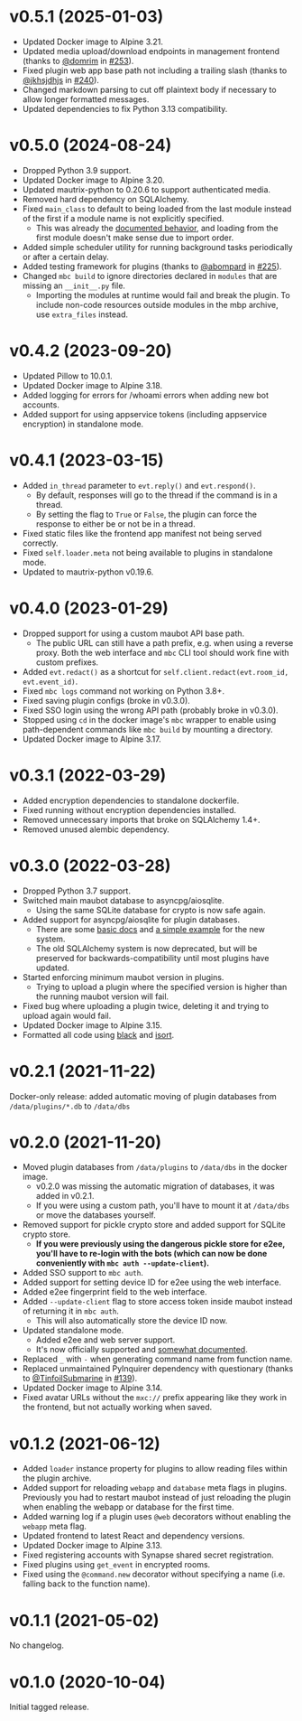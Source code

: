 # v0.5.1 (2025-01-03)

* Updated Docker image to Alpine 3.21.
* Updated media upload/download endpoints in management frontend
  (thanks to [@domrim] in [#253]).
* Fixed plugin web app base path not including a trailing slash
  (thanks to [@jkhsjdhjs] in [#240]).
* Changed markdown parsing to cut off plaintext body if necessary to allow
  longer formatted messages.
* Updated dependencies to fix Python 3.13 compatibility.

[@domrim]: https://github.com/domrim
[@jkhsjdhjs]: https://github.com/jkhsjdhjs
[#253]: https://github.com/maubot/maubot/pull/253
[#240]: https://github.com/maubot/maubot/pull/240

# v0.5.0 (2024-08-24)

* Dropped Python 3.9 support.
* Updated Docker image to Alpine 3.20.
* Updated mautrix-python to 0.20.6 to support authenticated media.
* Removed hard dependency on SQLAlchemy.
* Fixed `main_class` to default to being loaded from the last module instead of
  the first if a module name is not explicitly specified.
  * This was already the [documented behavior](https://docs.mau.fi/maubot/dev/reference/plugin-metadata.html),
    and loading from the first module doesn't make sense due to import order.
* Added simple scheduler utility for running background tasks periodically or
  after a certain delay.
* Added testing framework for plugins (thanks to [@abompard] in [#225]).
* Changed `mbc build` to ignore directories declared in `modules` that are
  missing an `__init__.py` file.
  * Importing the modules at runtime would fail and break the plugin.
    To include non-code resources outside modules in the mbp archive,
    use `extra_files` instead.

[#225]: https://github.com/maubot/maubot/issues/225
[@abompard]: https://github.com/abompard

# v0.4.2 (2023-09-20)

* Updated Pillow to 10.0.1.
* Updated Docker image to Alpine 3.18.
* Added logging for errors for /whoami errors when adding new bot accounts.
* Added support for using appservice tokens (including appservice encryption)
  in standalone mode.

# v0.4.1 (2023-03-15)

* Added `in_thread` parameter to `evt.reply()` and `evt.respond()`.
  * By default, responses will go to the thread if the command is in a thread.
  * By setting the flag to `True` or `False`, the plugin can force the response
    to either be or not be in a thread.
* Fixed static files like the frontend app manifest not being served correctly.
* Fixed `self.loader.meta` not being available to plugins in standalone mode.
* Updated to mautrix-python v0.19.6.

# v0.4.0 (2023-01-29)

* Dropped support for using a custom maubot API base path.
  * The public URL can still have a path prefix, e.g. when using a reverse
    proxy. Both the web interface and `mbc` CLI tool should work fine with
    custom prefixes.
* Added `evt.redact()` as a shortcut for `self.client.redact(evt.room_id, evt.event_id)`.
* Fixed `mbc logs` command not working on Python 3.8+.
* Fixed saving plugin configs (broke in v0.3.0).
* Fixed SSO login using the wrong API path (probably broke in v0.3.0).
* Stopped using `cd` in the docker image's `mbc` wrapper to enable using
  path-dependent commands like `mbc build` by mounting a directory.
* Updated Docker image to Alpine 3.17.

# v0.3.1 (2022-03-29)

* Added encryption dependencies to standalone dockerfile.
* Fixed running without encryption dependencies installed.
* Removed unnecessary imports that broke on SQLAlchemy 1.4+.
* Removed unused alembic dependency.

# v0.3.0 (2022-03-28)

* Dropped Python 3.7 support.
* Switched main maubot database to asyncpg/aiosqlite.
  * Using the same SQLite database for crypto is now safe again.
* Added support for asyncpg/aiosqlite for plugin databases.
  * There are some [basic docs](https://docs.mau.fi/maubot/dev/database/index.html)
    and [a simple example](./examples/database) for the new system.
  * The old SQLAlchemy system is now deprecated, but will be preserved for
    backwards-compatibility until most plugins have updated.
* Started enforcing minimum maubot version in plugins.
  * Trying to upload a plugin where the specified version is higher than the
    running maubot version will fail.
* Fixed bug where uploading a plugin twice, deleting it and trying to upload
  again would fail.
* Updated Docker image to Alpine 3.15.
* Formatted all code using [black](https://github.com/psf/black)
  and [isort](https://github.com/PyCQA/isort).

# v0.2.1 (2021-11-22)

Docker-only release: added automatic moving of plugin databases from
`/data/plugins/*.db` to `/data/dbs`

# v0.2.0 (2021-11-20)

* Moved plugin databases from `/data/plugins` to `/data/dbs` in the docker image.
  * v0.2.0 was missing the automatic migration of databases, it was added in v0.2.1.
  * If you were using a custom path, you'll have to mount it at `/data/dbs` or
    move the databases yourself.
* Removed support for pickle crypto store and added support for SQLite crypto store.
  * **If you were previously using the dangerous pickle store for e2ee, you'll
    have to re-login with the bots (which can now be done conveniently with
    `mbc auth --update-client`).**
* Added SSO support to `mbc auth`.
* Added support for setting device ID for e2ee using the web interface.
* Added e2ee fingerprint field to the web interface.
* Added `--update-client` flag to store access token inside maubot instead of
  returning it in `mbc auth`.
  * This will also automatically store the device ID now.
* Updated standalone mode.
  * Added e2ee and web server support.
  * It's now officially supported and [somewhat documented](https://docs.mau.fi/maubot/usage/standalone.html).
* Replaced `_` with `-` when generating command name from function name.
* Replaced unmaintained PyInquirer dependency with questionary
  (thanks to [@TinfoilSubmarine] in [#139]).
* Updated Docker image to Alpine 3.14.
* Fixed avatar URLs without the `mxc://` prefix appearing like they work in the
  frontend, but not actually working when saved.

[@TinfoilSubmarine]: https://github.com/TinfoilSubmarine
[#139]: https://github.com/maubot/maubot/pull/139

# v0.1.2 (2021-06-12)

* Added `loader` instance property for plugins to allow reading files within
  the plugin archive.
* Added support for reloading `webapp` and `database` meta flags in plugins.
  Previously you had to restart maubot instead of just reloading the plugin
  when enabling the webapp or database for the first time.
* Added warning log if a plugin uses `@web` decorators without enabling the
  `webapp` meta flag.
* Updated frontend to latest React and dependency versions.
* Updated Docker image to Alpine 3.13.
* Fixed registering accounts with Synapse shared secret registration.
* Fixed plugins using `get_event` in encrypted rooms.
* Fixed using the `@command.new` decorator without specifying a name
  (i.e. falling back to the function name).

# v0.1.1 (2021-05-02)

No changelog.

# v0.1.0 (2020-10-04)

Initial tagged release.
